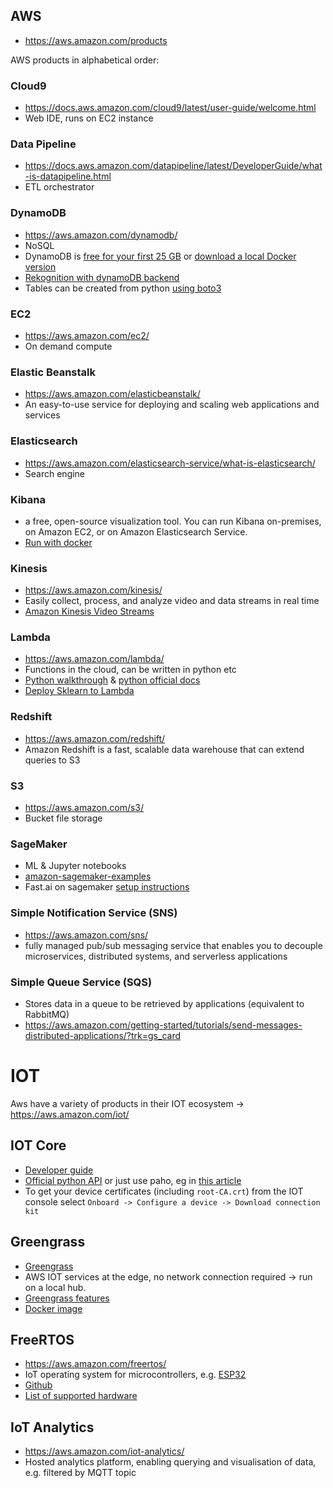 ## AWS
* https://aws.amazon.com/products

AWS products in alphabetical order:

### Cloud9
* https://docs.aws.amazon.com/cloud9/latest/user-guide/welcome.html
* Web IDE, runs on EC2 instance

### Data Pipeline
* https://docs.aws.amazon.com/datapipeline/latest/DeveloperGuide/what-is-datapipeline.html
* ETL orchestrator

### DynamoDB
* https://aws.amazon.com/dynamodb/
* NoSQL
* DynamoDB is [free for your first 25 GB](https://aws.amazon.com/free/) or [download a local Docker version](https://hub.docker.com/r/amazon/dynamodb-local)
* [Rekognition with dynamoDB backend](https://read.acloud.guru/building-an-imgur-clone-part-2-image-rekognition-and-a-dynamodb-backend-abc9af300123)
* Tables can be created from python [using boto3](https://boto3.amazonaws.com/v1/documentation/api/latest/guide/dynamodb.html)

### EC2
* https://aws.amazon.com/ec2/
* On demand compute

### Elastic Beanstalk
* https://aws.amazon.com/elasticbeanstalk/
* An easy-to-use service for deploying and scaling web applications and services 

### Elasticsearch
* https://aws.amazon.com/elasticsearch-service/what-is-elasticsearch/
* Search engine

### Kibana
* a free, open-source visualization tool. You can run Kibana on-premises, on Amazon EC2, or on Amazon Elasticsearch Service.
* [Run with docker](https://opendistro.github.io/for-elasticsearch-docs/docs/kibana/#run-kibana-using-docker)

### Kinesis
* https://aws.amazon.com/kinesis/
* Easily collect, process, and analyze video and data streams in real time
* [Amazon Kinesis Video Streams](https://aws.amazon.com/kinesis/video-streams/)

### Lambda
* https://aws.amazon.com/lambda/
* Functions in the cloud, can be written in python etc
* [Python walkthrough](https://www.fullstackpython.com/blog/aws-lambda-python-3-6.html) & [python official docs](https://docs.aws.amazon.com/lambda/latest/dg/lambda-python-how-to-create-deployment-package.html)
* [Deploy Sklearn to Lambda](https://github.com/ryansb/sklearn-build-lambda)

### Redshift
* https://aws.amazon.com/redshift/
* Amazon Redshift is a fast, scalable data warehouse that can extend queries to S3

### S3
* https://aws.amazon.com/s3/
* Bucket file storage

### SageMaker
* ML & Jupyter notebooks
* [amazon-sagemaker-examples](https://github.com/awslabs/amazon-sagemaker-examples)
* Fast.ai on sagemaker [setup instructions](https://course.fast.ai/start_sagemaker.html)

### Simple Notification Service (SNS)
* https://aws.amazon.com/sns/
* fully managed pub/sub messaging service that enables you to decouple microservices, distributed systems, and serverless applications

### Simple Queue Service (SQS)
* Stores data in a queue to be retrieved by applications (equivalent to RabbitMQ)
* https://aws.amazon.com/getting-started/tutorials/send-messages-distributed-applications/?trk=gs_card


# IOT 
Aws have a variety of products in their IOT ecosystem -> https://aws.amazon.com/iot/

## IOT Core 
* [Developer guide](https://docs.aws.amazon.com/iot/latest/developerguide/what-is-aws-iot.html)
* [Official python API](https://github.com/aws/aws-iot-device-sdk-python) or just use paho, eg in [this article](https://www.hackster.io/mariocannistra/python-and-paho-for-mqtt-with-aws-iot-921e41)
* To get your device certificates (including `root-CA.crt`) from the IOT console select `Onboard -> Configure a device -> Download connection kit`

## Greengrass
* [Greengrass](https://aws.amazon.com/greengrass/)
* AWS IOT services at the edge, no network connection required -> run on a local hub. 
* [Greengrass features](https://aws.amazon.com/greengrass/features/)
* [Docker image](https://hub.docker.com/r/amazon/aws-iot-greengrass)

## FreeRTOS
* https://aws.amazon.com/freertos/
* IoT operating system for microcontrollers, e.g. [ESP32](https://devices.amazonaws.com/detail/a3G0L00000AANtjUAH/ESP32-DevKitC)
* [Github](https://github.com/aws/amazon-freertos)
* [List of supported hardware](https://devices.amazonaws.com/search?page=1&sv=freertos)

## IoT Analytics
* https://aws.amazon.com/iot-analytics/
* Hosted analytics platform, enabling querying and visualisation of data, e.g. filtered by MQTT topic
